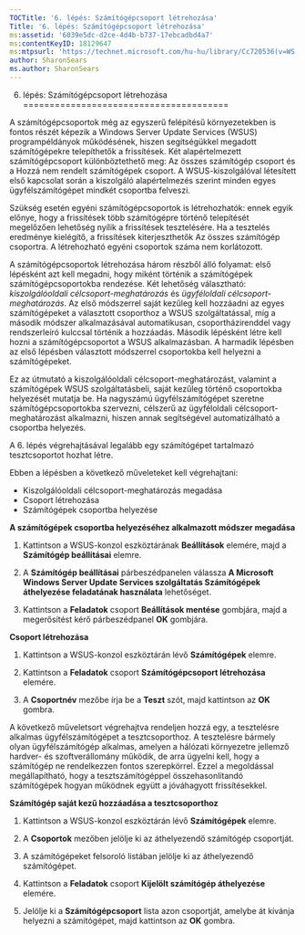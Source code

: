 ```yaml
---
TOCTitle: '6. lépés: Számítógépcsoport létrehozása'
Title: '6. lépés: Számítógépcsoport létrehozása'
ms:assetid: '6039e5dc-d2ce-4d4b-b737-17ebcadbd4a7'
ms:contentKeyID: 18129647
ms:mtpsurl: 'https://technet.microsoft.com/hu-hu/library/Cc720536(v=WS.10)'
author: SharonSears
ms.author: SharonSears
---
```


6. lépés: Számítógépcsoport létrehozása
=======================================

A számítógépcsoportok még az egyszerű felépítésű környezetekben is fontos részét képezik a Windows Server Update Services (WSUS) programpéldányok működésének, hiszen segítségükkel megadott számítógépekre telepíthetők a frissítések. Két alapértelmezett számítógépcsoport különböztethető meg: Az összes számítógép csoport és a Hozzá nem rendelt számítógépek csoport. A WSUS-kiszolgálóval létesített első kapcsolat során a kiszolgáló alapértelmezés szerint minden egyes ügyfélszámítógépet mindkét csoportba felveszi.

Szükség esetén egyéni számítógépcsoportok is létrehozhatók: ennek egyik előnye, hogy a frissítések több számítógépre történő telepítését megelőzően lehetőség nyílik a frissítések tesztelésére. Ha a tesztelés eredménye kielégítő, a frissítések kiterjeszthetők Az összes számítógép csoportra. A létrehozható egyéni csoportok száma nem korlátozott.

A számítógépcsoportok létrehozása három részből álló folyamat: első lépésként azt kell megadni, hogy miként történik a számítógépek számítógépcsoportokba rendezése. Két lehetőség választható: *kiszolgálóoldali célcsoport-meghatározás* és *ügyféloldali célcsoport-meghatározás*. Az első módszerrel saját kezűleg kell hozzáadni az egyes számítógépeket a választott csoporthoz a WSUS szolgáltatással, míg a második módszer alkalmazásával automatikusan, csoportházirenddel vagy rendszerleíró kulccsal történik a hozzáadás. Második lépésként létre kell hozni a számítógépcsoportot a WSUS alkalmazásban. A harmadik lépésben az első lépésben választott módszerrel csoportokba kell helyezni a számítógépeket.

Ez az útmutató a kiszolgálóoldali célcsoport-meghatározást, valamint a számítógépek WSUS szolgáltatásbeli, saját kezűleg történő csoportokba helyezését mutatja be. Ha nagyszámú ügyfélszámítógépet szeretne számítógépcsoportokba szervezni, célszerű az ügyféloldali célcsoport-meghatározást alkalmazni, hiszen annak segítségével automatizálható a csoportba helyezés.

A 6. lépés végrehajtásával legalább egy számítógépet tartalmazó tesztcsoportot hozhat létre.

Ebben a lépésben a következő műveleteket kell végrehajtani:

-   Kiszolgálóoldali célcsoport-meghatározás megadása
-   Csoport létrehozása
-   Számítógépek csoportba helyezése

**A számítógépek csoportba helyezéséhez alkalmazott módszer megadása**
1.  Kattintson a WSUS-konzol eszköztárának **Beállítások** elemére, majd a **Számítógép beállításai** elemre.

2.  A **Számítógép beállításai** párbeszédpanelen válassza **A Microsoft Windows Server Update Services szolgáltatás Számítógépek áthelyezése feladatának használata** lehetőséget.

3.  Kattintson a **Feladatok** csoport **Beállítások mentése** gombjára, majd a megerősítést kérő párbeszédpanel **OK** gombjára.

**Csoport létrehozása**
1.  Kattintson a WSUS-konzol eszköztárán lévő **Számítógépek** elemre.

2.  Kattintson a **Feladatok** csoport **Számítógépcsoport létrehozása** elemére.

3.  A **Csoportnév** mezőbe írja be a **Teszt** szót, majd kattintson az **OK** gombra.

A következő műveletsort végrehajtva rendeljen hozzá egy, a tesztelésre alkalmas ügyfélszámítógépet a tesztcsoporthoz. A tesztelésre bármely olyan ügyfélszámítógép alkalmas, amelyen a hálózati környezetre jellemző hardver- és szoftverállomány működik, de arra ügyelni kell, hogy a számítógép ne rendelkezzen fontos szerepkörrel. Ezzel a megoldással megállapítható, hogy a tesztszámítógéppel összehasonlítandó számítógépek hogyan működnek együtt a jóváhagyott frissítésekkel.

**Számítógép saját kezű hozzáadása a tesztcsoporthoz**
1.  Kattintson a WSUS-konzol eszköztárán lévő **Számítógépek** elemre.

2.  A **Csoportok** mezőben jelölje ki az áthelyezendő számítógép csoportját.

3.  A számítógépeket felsoroló listában jelölje ki az áthelyezendő számítógépet.

4.  Kattintson a **Feladatok** csoport **Kijelölt számítógép áthelyezése** elemére.

5.  Jelölje ki a **Számítógépcsoport** lista azon csoportját, amelybe át kívánja helyezni a számítógépet, majd kattintson az **OK** gombra.
